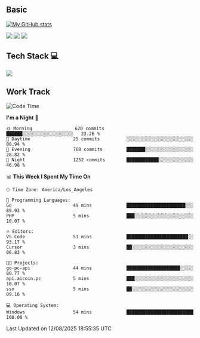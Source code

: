 ## Basic
 
[![My GitHub stats](https://github-readme-stats.vercel.app/api?username=Zzhihon&show_icons=true&theme=purple)](https://github.com/Zzhihon)
 
 [![](https://img.shields.io/badge/website-4493f8?style=for-the-badge&logo=About.me&logoColor=purple)](https://tatakal.com/)
 [![](https://img.shields.io/badge/RSS-4493f8?style=for-the-badge&logo=rss&logoColor=purple)](https://tatakal.com/feed/)
 [![](https://img.shields.io/badge/Email-4493f8?style=for-the-badge&logo=gmail&logoColor=purple)](mailto:bt1q@tatakal.com)

## Tech Stack 💻

<a href="https://skillicons.dev">
  <img src="https://skillicons.dev/icons?i=py,html,css,javascript,bash,java,vue,go,nodejs,cpp" />
</a>

</br>

## Work Track

<!--START_SECTION:waka-->
![Code Time](http://img.shields.io/badge/Code%20Time-436%20hrs%2040%20mins-blue)

**I'm a Night 🦉** 

```text
🌞 Morning                620 commits         ██████░░░░░░░░░░░░░░░░░░░   23.26 % 
🌆 Daytime                25 commits          ░░░░░░░░░░░░░░░░░░░░░░░░░   00.94 % 
🌃 Evening                768 commits         ███████░░░░░░░░░░░░░░░░░░   28.82 % 
🌙 Night                  1252 commits        ████████████░░░░░░░░░░░░░   46.98 % 
```


📊 **This Week I Spent My Time On** 

```text
🕑︎ Time Zone: America/Los_Angeles

💬 Programming Languages: 
Go                       49 mins             ██████████████████████░░░   89.93 % 
PHP                      5 mins              ███░░░░░░░░░░░░░░░░░░░░░░   10.07 % 

🔥 Editors: 
VS Code                  51 mins             ███████████████████████░░   93.17 % 
Cursor                   3 mins              ██░░░░░░░░░░░░░░░░░░░░░░░   06.83 % 

🐱‍💻 Projects: 
go-pc-api                44 mins             ████████████████████░░░░░   80.77 % 
api.aicoin.pc            5 mins              ███░░░░░░░░░░░░░░░░░░░░░░   10.07 % 
sso                      5 mins              ██░░░░░░░░░░░░░░░░░░░░░░░   09.16 % 

💻 Operating System: 
Windows                  54 mins             █████████████████████████   100.00 % 
```


 Last Updated on 12/08/2025 18:55:35 UTC
<!--END_SECTION:waka-->
